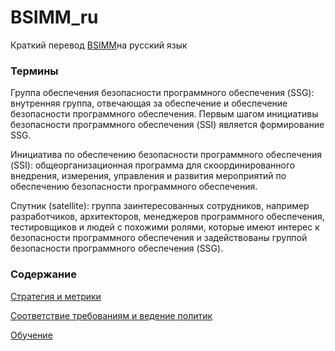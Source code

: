 # BSIMM_ru
Краткий перевод [BSIMM](https://www.bsimm.com)на русский язык

### Термины

Группа обеспечения безопасности программного обеспечения (SSG):  внутренняя группа, отвечающая за обеспечение и обеспечение безопасности программного обеспечения. Первым шагом инициативы безопасности программного обеспечения (SSI) является формирование SSG.

Инициатива по обеспечению безопасности программного обеспечения (SSI):  общеорганизационная программа для скоординированного внедрения, измерения, управления и развития мероприятий по обеспечению безопасности программного обеспечения.

Спутник (satellite):  группа заинтересованных сотрудников, например разработчиков, архитекторов, менеджеров программного обеспечения, тестировщиков и людей с похожими ролями, которые имеют интерес к безопасности программного обеспечения и задействованы группой безопасности программного обеспечения (SSG).

### Содержание

[Стратегия и метрики](https://github.com/dvyakimov/BSIMM_ru/blob/master/Governance/Strategy-metrics.md)

[Соответствие требованиям и ведение политик](https://github.com/dvyakimov/BSIMM_ru/blob/master/Governance/Compliance-policy.md)

[Обучение](https://github.com/dvyakimov/BSIMM_ru/blob/master/Governance/Training.md)
